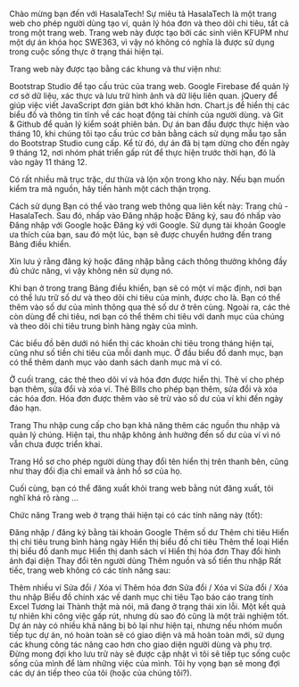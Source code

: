 Chào mừng bạn đến với HasalaTech!
Sự miêu tả
HasalaTech là một trang web cho phép người dùng tạo ví, quản lý hóa đơn và theo dõi chi tiêu, tất cả trong một trang web. Trang web này được tạo bởi các sinh viên KFUPM như một dự án khóa học SWE363, vì vậy nó không có nghĩa là được sử dụng trong cuộc sống thực ở trạng thái hiện tại.

Trang web này được tạo bằng các khung và thư viện như:

Bootstrap Studio để tạo cấu trúc của trang web.
Google Firebase để quản lý cơ sở dữ liệu, xác thực và lưu trữ hình ảnh và dữ liệu liên quan.
jQuery để giúp việc viết JavaScript đơn giản bớt khó khăn hơn.
Chart.js để hiển thị các biểu đồ và thông tin tĩnh về các hoạt động tài chính của người dùng.
và Git & Github để quản lý kiểm soát phiên bản.
Dự án ban đầu được thực hiện vào tháng 10, khi chúng tôi tạo cấu trúc cơ bản bằng cách sử dụng mẫu tạo sẵn do Bootstrap Studio cung cấp. Kể từ đó, dự án đã bị tạm dừng cho đến ngày 9 tháng 12, nơi nhóm phát triển gấp rút để thực hiện trước thời hạn, đó là vào ngày 11 tháng 12.

Có rất nhiều mã trục trặc, dư thừa và lộn xộn trong kho này. Nếu bạn muốn kiểm tra mã nguồn, hãy tiến hành một cách thận trọng.

Cách sử dụng
Bạn có thể vào trang web thông qua liên kết này: Trang chủ - HasalaTech. Sau đó, nhấp vào Đăng nhập hoặc Đăng ký, sau đó nhấp vào Đăng nhập với Google hoặc Đăng ký với Google. Sử dụng tài khoản Google ưa thích của bạn, sau đó một lúc, bạn sẽ được chuyển hướng đến trang Bảng điều khiển.

Xin lưu ý rằng đăng ký hoặc đăng nhập bằng cách thông thường không đầy đủ chức năng, vì vậy không nên sử dụng nó.

Khi bạn ở trong trang Bảng điều khiển, bạn sẽ có một ví mặc định, nơi bạn có thể lưu trữ số dư và theo dõi chi tiêu của mình, được cho là. Bạn có thể thêm vào số dư của mình thông qua thẻ số dư ở trên cùng. Ngoài ra, các thẻ còn dùng để chi tiêu, nơi bạn có thể thêm chi tiêu với danh mục của chúng và theo dõi chi tiêu trung bình hàng ngày của mình.

Các biểu đồ bên dưới nó hiển thị các khoản chi tiêu trong tháng hiện tại, cũng như số tiền chi tiêu của mỗi danh mục. Ở đầu biểu đồ danh mục, bạn có thể thêm danh mục vào danh sách danh mục mà ví có.

Ở cuối trang, các thẻ theo dõi ví và hóa đơn được hiển thị. Thẻ ví cho phép bạn thêm, sửa đổi và xóa ví. Thẻ Bills cho phép bạn thêm, sửa đổi và xóa các hóa đơn. Hóa đơn được thêm vào sẽ trừ vào số dư của ví khi đến ngày đáo hạn.

Trang Thu nhập cung cấp cho bạn khả năng thêm các nguồn thu nhập và quản lý chúng. Hiện tại, thu nhập không ảnh hưởng đến số dư của ví vì nó vẫn chưa được triển khai.

Trang Hồ sơ cho phép người dùng thay đổi tên hiển thị trên thanh bên, cũng như thay đổi địa chỉ email và ảnh hồ sơ của họ.

Cuối cùng, bạn có thể đăng xuất khỏi trang web bằng nút đăng xuất, tôi nghĩ khá rõ ràng ...

Chức năng
Trang web ở trạng thái hiện tại có các tính năng này (tốt):

Đăng nhập / đăng ký bằng tài khoản Google
Thêm số dư
Thêm chi tiêu
Hiển thị chi tiêu trung bình hàng ngày
Hiển thị biểu đồ chi tiêu
Thêm thể loại
Hiển thị biểu đồ danh mục
Hiển thị danh sách ví
Hiển thị hóa đơn
Thay đổi hình ảnh đại diện
Thay đổi tên người dùng
Thêm nguồn và số tiền thu nhập
Rất tiếc, trang web không có các tính năng sau:

Thêm nhiều ví
Sửa đổi / Xóa ví
Thêm hóa đơn
Sửa đổi / Xóa ví
Sửa đổi / Xóa thu nhập
Biểu đồ chính xác về danh mục chi tiêu
Tạo báo cáo trang tính Excel
Tương lai
Thành thật mà nói, mã đang ở trạng thái xin lỗi. Một kết quả tự nhiên khi công việc gấp rút, nhưng dù sao đó cũng là một trải nghiệm tốt. Dự án này có nhiều khả năng bị bỏ lại như hiện tại, nhưng nếu nhóm muốn tiếp tục dự án, nó hoàn toàn sẽ có giao diện và mã hoàn toàn mới, sử dụng các khung công tác nâng cao hơn cho giao diện người dùng và phụ trợ. Đừng mong đợi kho lưu trữ này sẽ được cập nhật vì tôi sẽ tiếp tục sống cuộc sống của mình để làm những việc của mình. Tôi hy vọng bạn sẽ mong đợi các dự án tiếp theo của tôi (hoặc của chúng tôi?).
